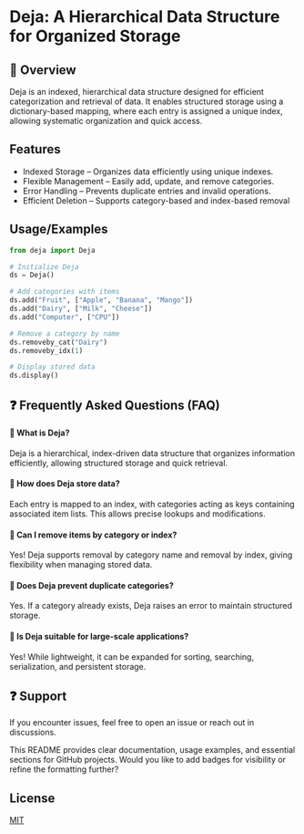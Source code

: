 
# Deja: A Hierarchical Data Structure for Organized Storage

## 📌 Overview
Deja is an indexed, hierarchical data structure designed for efficient categorization and retrieval of data. It enables structured storage using a dictionary-based mapping, where each entry is assigned a unique index, allowing systematic organization and quick access.





## Features

- Indexed Storage – Organizes data efficiently using unique indexes.
- Flexible Management – Easily add, update, and remove categories.
- Error Handling – Prevents duplicate entries and invalid operations.
- Efficient Deletion – Supports category-based and index-based removal
## Usage/Examples

```python
from deja import Deja

# Initialize Deja
ds = Deja()

# Add categories with items
ds.add("Fruit", ["Apple", "Banana", "Mango"])
ds.add("Dairy", ["Milk", "Cheese"])
ds.add("Computer", ["CPU"])

# Remove a category by name
ds.removeby_cat("Dairy")
ds.removeby_idx(1)

# Display stored data
ds.display()
```

## ❓ Frequently Asked Questions (FAQ)
#### 🔹 What is Deja?
Deja is a hierarchical, index-driven data structure that organizes information efficiently, allowing structured storage and quick retrieval.
#### 🔹 How does Deja store data?
Each entry is mapped to an index, with categories acting as keys containing associated item lists. This allows precise lookups and modifications.
#### 🔹 Can I remove items by category or index?
Yes! Deja supports removal by category name and removal by index, giving flexibility when managing stored data.
#### 🔹 Does Deja prevent duplicate categories?
Yes. If a category already exists, Deja raises an error to maintain structured storage.
#### 🔹 Is Deja suitable for large-scale applications?
Yes! While lightweight, it can be expanded for sorting, searching, serialization, and persistent storage.

## ❓ Support

If you encounter issues, feel free to open an issue or reach out in discussions.

This README provides clear documentation, usage examples, and essential sections for GitHub projects. Would you like to add badges for visibility or refine the formatting further? 



## License

[MIT](https://choosealicense.com/licenses/mit/)

